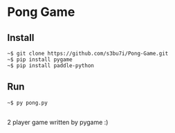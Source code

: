 # Pong Game

## Install
```shell
~$ git clone https://github.com/s3bu7i/Pong-Game.git
~$ pip install pygame
~$ pip install paddle-python
```
## Run
```shell
~$ py pong.py
```
## 
2 player game written by pygame :)

